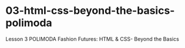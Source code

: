 # 03-html-css-beyond-the-basics-polimoda
Lesson 3 POLIMODA Fashion Futures: HTML &amp; CSS- Beyond the Basics
